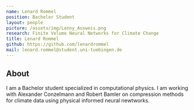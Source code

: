 ```yaml
---
name: Lenard Rommel
position: Bachelor Student
layout: people
picture: /assets/img/Lenny_Ausweis.png
research: Finite Volume Neural Networks for Climate Change
title: Lenard Rommel
github: https://github.com/lenardrommel
mail: lenard.rommel@student.uni-tuebingen.de
---
```


## About

I am a Bachelor student specialized in computational physics. I am working with Alexander Conzelmann and Robert Bamler on compression methods for climate data using physical informed neural newtworks. 
